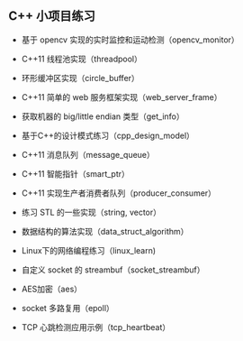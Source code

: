 ##  C++ 小项目练习

* 基于 opencv 实现的实时监控和运动检测（opencv_monitor）

* C++11 线程池实现（threadpool）

* 环形缓冲区实现（circle_buffer）

* C++11 简单的 web 服务框架实现（web_server_frame）

* 获取机器的 big/little endian 类型（get_info）

* 基于C++的设计模式练习（cpp_design_model）

* C++11 消息队列（message_queue）

* C++11 智能指针（smart_ptr）

* C++11 实现生产者消费者队列（producer_consumer）

* 练习 STL 的一些实现（string, vector）

* 数据结构的算法实现（data_struct_algorithm）

* Linux下的网络编程练习（linux_learn)

* 自定义 socket 的 streambuf（socket_streambuf）

* AES加密（aes）

* socket 多路复用（epoll）

* TCP 心跳检测应用示例（tcp_heartbeat）
